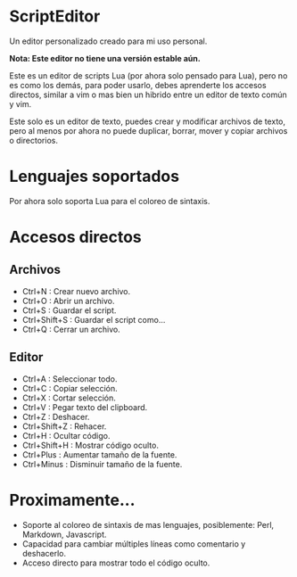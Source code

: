 # ScriptEditor
Un editor personalizado creado para mi uso personal.

**Nota: Este editor no tiene una versión estable aún.**

Este es un editor de scripts Lua (por ahora solo pensado para Lua), pero no es como los demás, para poder usarlo, debes aprenderte los accesos directos, similar a vim o mas bien un hibrido entre un editor de texto común y vim.

Este solo es un editor de texto, puedes crear y modificar archivos de texto, pero al menos por ahora no puede duplicar, borrar, mover y copiar archivos o directorios.

# Lenguajes soportados

Por ahora solo soporta Lua para el coloreo de sintaxis.

# Accesos directos

## Archivos

- Ctrl+N : Crear nuevo archivo.
- Ctrl+O : Abrir un archivo.
- Ctrl+S : Guardar el script.
- Ctrl+Shift+S : Guardar el script como...
- Ctrl+Q : Cerrar un archivo.

## Editor

- Ctrl+A : Seleccionar todo.
- Ctrl+C : Copiar selección.
- Ctrl+X : Cortar selección.
- Ctrl+V : Pegar texto del clipboard.
- Ctrl+Z : Deshacer.
- Ctrl+Shift+Z : Rehacer.
- Ctrl+H : Ocultar código.
- Ctrl+Shift+H : Mostrar código oculto.
- Ctrl+Plus : Aumentar tamaño de la fuente.
- Ctrl+Minus : Disminuir tamaño de la fuente.

# Proximamente...

- Soporte al coloreo de sintaxis de mas lenguajes, posiblemente: Perl, Markdown, Javascript.
- Capacidad para cambiar múltiples líneas como comentario y deshacerlo.
- Acceso directo para mostrar todo el código oculto.
